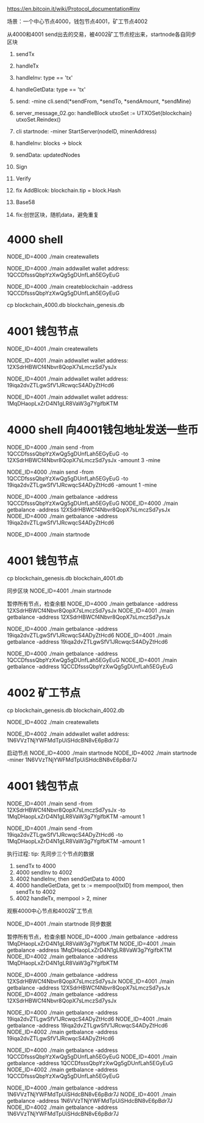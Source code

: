 https://en.bitcoin.it/wiki/Protocol_documentation#inv

场景：一个中心节点4000，钱包节点4001，矿工节点4002

从4000和4001 send出去的交易，被4002矿工节点挖出来，startnode各自同步区块

1. sendTx
2. handleTx
3. handleInv: type == 'tx'
4. handleGetData: type == 'tx'
5. send: -mine
cli.send(*sendFrom, *sendTo, *sendAmount, *sendMine)
6. server_message_02.go: handleBlock
utxoSet := UTXOSet{blockchain}
utxoSet.Reindex()

7. cli startnode: -miner
StartServer(nodeID, minerAddress)

8. handleInv: blocks -> block
9. sendData: updatedNodes
10. Sign
11. Verify
12. fix AddBlcok: blockchain.tip = block.Hash
13. Base58
14. fix:创世区块，随机data，避免重复

# 4000 shell
NODE_ID=4000 ./main createwallets

NODE_ID=4000 ./main addwallet
wallet address:  1QCCDfsssQbpYzXwQg5gDUnfLah5EGyEuG

NODE_ID=4000 ./main createblockchain -address 1QCCDfsssQbpYzXwQg5gDUnfLah5EGyEuG

cp blockchain_4000.db blockchain_genesis.db

# 4001 钱包节点
NODE_ID=4001 ./main createwallets

NODE_ID=4001 ./main addwallet
wallet address:  12XSdrHBWCf4Nbvr8QopX7sLmczSd7ysJx

NODE_ID=4001 ./main addwallet
wallet address:  19iqa2dvZTLgwSfV1JRcwqcS4ADyZtHcd6

NODE_ID=4001 ./main addwallet
wallet address:  1MqDHaopLxZrD4N1gLR8VaW3g7YgifbKTM

# 4000 shell 向4001钱包地址发送一些币
NODE_ID=4000 ./main send -from 1QCCDfsssQbpYzXwQg5gDUnfLah5EGyEuG -to 12XSdrHBWCf4Nbvr8QopX7sLmczSd7ysJx -amount 3 -mine

NODE_ID=4000 ./main send -from 1QCCDfsssQbpYzXwQg5gDUnfLah5EGyEuG -to 19iqa2dvZTLgwSfV1JRcwqcS4ADyZtHcd6 -amount 1 -mine

NODE_ID=4000 ./main getbalance -address 1QCCDfsssQbpYzXwQg5gDUnfLah5EGyEuG
NODE_ID=4000 ./main getbalance -address 12XSdrHBWCf4Nbvr8QopX7sLmczSd7ysJx
NODE_ID=4000 ./main getbalance -address 19iqa2dvZTLgwSfV1JRcwqcS4ADyZtHcd6

NODE_ID=4000 ./main startnode


# 4001 钱包节点
cp blockchain_genesis.db blockchain_4001.db

同步区块
NODE_ID=4001 ./main startnode

暂停所有节点，检查余额
NODE_ID=4000 ./main getbalance -address 12XSdrHBWCf4Nbvr8QopX7sLmczSd7ysJx
NODE_ID=4001 ./main getbalance -address 12XSdrHBWCf4Nbvr8QopX7sLmczSd7ysJx

NODE_ID=4000 ./main getbalance -address 19iqa2dvZTLgwSfV1JRcwqcS4ADyZtHcd6
NODE_ID=4001 ./main getbalance -address 19iqa2dvZTLgwSfV1JRcwqcS4ADyZtHcd6

NODE_ID=4000 ./main getbalance -address 1QCCDfsssQbpYzXwQg5gDUnfLah5EGyEuG
NODE_ID=4001 ./main getbalance -address 1QCCDfsssQbpYzXwQg5gDUnfLah5EGyEuG

# 4002 矿工节点
cp blockchain_genesis.db blockchain_4002.db

NODE_ID=4002 ./main createwallets

NODE_ID=4002 ./main addwallet
wallet address:  1N6VVzTNjYWFMdTpUiSHdcBN8vE6pBdr7J

启动节点
NODE_ID=4000 ./main startnode
NODE_ID=4002 ./main startnode -miner 1N6VVzTNjYWFMdTpUiSHdcBN8vE6pBdr7J

# 4001 钱包节点
NODE_ID=4001 ./main send -from 12XSdrHBWCf4Nbvr8QopX7sLmczSd7ysJx -to 1MqDHaopLxZrD4N1gLR8VaW3g7YgifbKTM -amount 1

NODE_ID=4001 ./main send -from 19iqa2dvZTLgwSfV1JRcwqcS4ADyZtHcd6 -to 1MqDHaopLxZrD4N1gLR8VaW3g7YgifbKTM -amount 1

执行过程:
tip: 先同步三个节点的数据
1. sendTx to 4000
2. 4000 sendInv to 4002
3. 4002 handleInv, then sendGetData to 4000
4. 4000 handleGetData, get tx := mempool[txID] from mempool, then sendTx to 4002
5. 4002 handleTx, mempool > 2, miner

观察4000中心节点和4002矿工节点

NODE_ID=4001 ./main startnode 同步数据

暂停所有节点，检查余额
NODE_ID=4000 ./main getbalance -address 1MqDHaopLxZrD4N1gLR8VaW3g7YgifbKTM
NODE_ID=4001 ./main getbalance -address 1MqDHaopLxZrD4N1gLR8VaW3g7YgifbKTM
NODE_ID=4002 ./main getbalance -address 1MqDHaopLxZrD4N1gLR8VaW3g7YgifbKTM

NODE_ID=4000 ./main getbalance -address 12XSdrHBWCf4Nbvr8QopX7sLmczSd7ysJx
NODE_ID=4001 ./main getbalance -address 12XSdrHBWCf4Nbvr8QopX7sLmczSd7ysJx
NODE_ID=4002 ./main getbalance -address 12XSdrHBWCf4Nbvr8QopX7sLmczSd7ysJx

NODE_ID=4000 ./main getbalance -address 19iqa2dvZTLgwSfV1JRcwqcS4ADyZtHcd6
NODE_ID=4001 ./main getbalance -address 19iqa2dvZTLgwSfV1JRcwqcS4ADyZtHcd6
NODE_ID=4002 ./main getbalance -address 19iqa2dvZTLgwSfV1JRcwqcS4ADyZtHcd6

NODE_ID=4000 ./main getbalance -address 1QCCDfsssQbpYzXwQg5gDUnfLah5EGyEuG
NODE_ID=4001 ./main getbalance -address 1QCCDfsssQbpYzXwQg5gDUnfLah5EGyEuG
NODE_ID=4002 ./main getbalance -address 1QCCDfsssQbpYzXwQg5gDUnfLah5EGyEuG

NODE_ID=4000 ./main getbalance -address 1N6VVzTNjYWFMdTpUiSHdcBN8vE6pBdr7J
NODE_ID=4001 ./main getbalance -address 1N6VVzTNjYWFMdTpUiSHdcBN8vE6pBdr7J
NODE_ID=4002 ./main getbalance -address 1N6VVzTNjYWFMdTpUiSHdcBN8vE6pBdr7J
